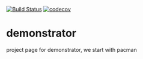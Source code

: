 [![Build Status](https://travis-ci.org/EmbeddedMontiArc/demonstrator.svg?branch=strepkov-frontend-plugin)](https://travis-ci.org/EmbeddedMontiArc/demonstrator)
[![codecov](https://codecov.io/gh/EmbeddedMontiArc/demonstrator/branch/strepkov-frontend-plugin/graph/badge.svg)](https://codecov.io/gh/EmbeddedMontiArc/demonstrator)
# demonstrator

project page for demonstrator, we start with pacman
